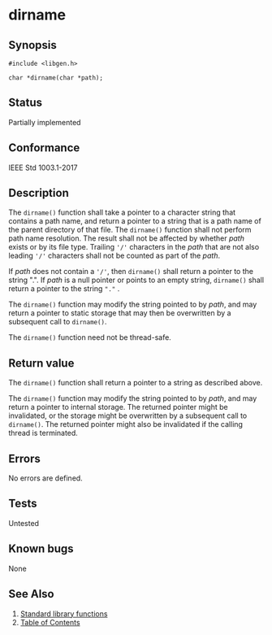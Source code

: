 # dirname

## Synopsis

`#include <libgen.h>`

`char *dirname(char *path);`

## Status

Partially implemented

## Conformance

IEEE Std 1003.1-2017

## Description

The `dirname()` function shall take a pointer to a character string that contains a path name, and return a pointer to a
string that is a path name of the parent directory of that file. The `dirname()` function shall not perform path name
resolution. The result shall not be affected by whether _path_ exists or by its file type. Trailing `'/'`
characters in the _path_ that are not also leading `'/'` characters shall not be counted as part of the _path_.

If _path_ does not contain a `'/'`, then `dirname()` shall return a pointer to the string ".". If
_path_ is a null pointer or points to an empty string, `dirname()` shall return a pointer to the string `"."`
.

The `dirname()` function may modify the string pointed to by _path_, and may return a pointer to static storage that
may then be overwritten by a subsequent call to `dirname()`.

The `dirname()` function need not be thread-safe.

## Return value

The `dirname()` function shall return a pointer to a string as described above.

The `dirname()` function may modify the string pointed to by _path_, and may return a pointer to internal storage. The
returned pointer might be invalidated, or the storage might be overwritten by a subsequent call to `dirname()`.
The returned pointer might also be invalidated if the calling thread is terminated.

## Errors

No errors are defined.

## Tests

Untested

## Known bugs

None

## See Also

1. [Standard library functions](../index.md)
2. [Table of Contents](../../../index.md)
